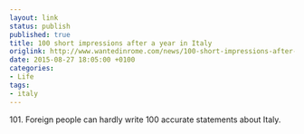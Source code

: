 ```yaml
---
layout: link
status: publish
published: true
title: 100 short impressions after a year in Italy
origlink: http://www.wantedinrome.com/news/100-short-impressions-after-a-year-in-italy/
date: 2015-08-27 18:05:00 +0100
categories:
- Life
tags:
- italy
---
```


101\. Foreign people can hardly write 100 accurate statements about Italy.

